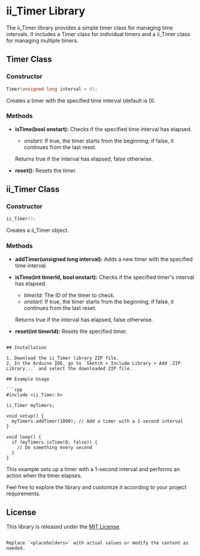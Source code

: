 # ii_Timer Library

The ii_Timer library provides a simple timer class for managing time intervals. It includes a Timer class for individual timers and a ii_Timer class for managing multiple timers.

## Timer Class

### Constructor

```cpp
Timer(unsigned long interval = 0);
```

Creates a timer with the specified time interval (default is 0).

### Methods

- **isTime(bool onstart):**
  Checks if the specified time interval has elapsed.
  
  - *onstart:* If true, the timer starts from the beginning; if false, it continues from the last reset.
  
  Returns true if the interval has elapsed, false otherwise.

- **reset():**
  Resets the timer.

## ii_Timer Class

### Constructor

```cpp
ii_Timer();
```

Creates a ii_Timer object.

### Methods

- **addTimer(unsigned long interval):**
  Adds a new timer with the specified time interval.

- **isTime(int timerId, bool onstart):**
  Checks if the specified timer's interval has elapsed.
  
  - *timerId:* The ID of the timer to check.
  - *onstart:* If true, the timer starts from the beginning; if false, it continues from the last reset.
  
  Returns true if the interval has elapsed, false otherwise.

- **reset(int timerId):**
  Resets the specified timer.
```

## Installation

1. Download the ii_Timer library ZIP file.
2. In the Arduino IDE, go to `Sketch > Include Library > Add .ZIP Library...` and select the downloaded ZIP file.

## Example Usage

```cpp
#include <ii_Timer.h>

ii_Timer myTimers;

void setup() {
  myTimers.addTimer(1000); // Add a timer with a 1-second interval
}

void loop() {
  if (myTimers.isTime(0, false)) {
    // Do something every second
  }
}
```

This example sets up a timer with a 1-second interval and performs an action when the timer elapses.

Feel free to explore the library and customize it according to your project requirements.

## License

This library is released under the [MIT License](LICENSE).
```

Replace `<placeholders>` with actual values or modify the content as needed.